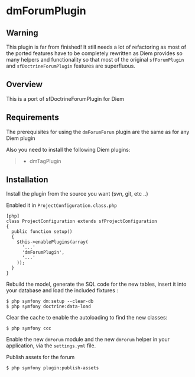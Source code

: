 dmForumPlugin
========================================================

Warning
-------

This plugin is far from finished!
It still needs a lot of refactoring as most of the ported features have to be completely rewritten
as Diem provides so many helpers and functionality so that most of the original `sfForumPlugin` and `sfDoctrineForumPlugin` features are superfluous.

Overview
--------

This is a port of sfDoctrineForumPlugin for Diem


Requirements
------------

The prerequisites for using the `dmForumForum` plugin are the same as for any Diem plugin

Also you need to install the following Diem plugins: 
> - dmTagPlugin

Installation
------------

Install the plugin from the source you want (svn, git, etc ..)

Enabled it in `ProjectConfiguration.class.php`

    [php]
    class ProjectConfiguration extends sfProjectConfiguration
    {
      public function setup()
      {
        $this->enablePlugins(array(
          '...'
          'dmForumPlugin',
          '...'
        ));
      }
    }

Rebuild the model, generate the SQL code for the new tables, insert it into your database and load the included fixtures :
    
    $ php symfony dm:setup --clear-db
    $ php symfony doctrine:data-load

Clear the cache to enable the autoloading to find the new classes:
    
    $ php symfony ccc

Enable the new `dmForum` module and the new `dmForum` helper in your application, via the `settings.yml` file.
    
Publish assets for the forum

    $ php symfony plugin:publish-assets
